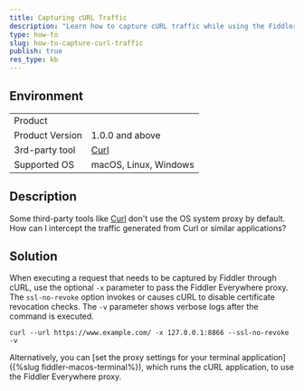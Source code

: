 ```yaml
---
title: Capturing cURL Traffic
description: "Learn how to capture cURL traffic while using the Fiddler Everywhere web-debugging tool."
type: how-to
slug: how-to-capture-curl-traffic
publish: true
res_type: kb
---
```


## Environment

|   |   |
|---|---|
| Product   |
| Product Version | 1.0.0 and above  |
| 3rd-party tool | [Curl](https://curl.se/docs/manpage.html) |
| Supported OS | macOS, Linux, Windows |


## Description

Some third-party tools like [Curl](https://curl.se/docs/manpage.html) don't use the OS system proxy by default. How can I intercept the traffic generated from Curl or similar applications?

## Solution

When executing a request that needs to be captured by Fiddler through cURL, use the optional `-x` parameter to pass the Fiddler Everywhere proxy. The `ssl-no-revoke` option invokes or causes cURL to disable certificate revocation checks. The `-v` parameter shows verbose logs after the command is executed.

```curl
curl --url https://www.example.com/ -x 127.0.0.1:8866 --ssl-no-revoke -v
```

Alternatively, you can [set the proxy settings for your terminal application]({%slug fiddler-macos-terminal%}), which runs the cURL application, to use the Fiddler Everywhere proxy.
